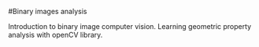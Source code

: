 #Binary images analysis

Introduction to binary image computer vision. Learning geometric property analysis with openCV library.